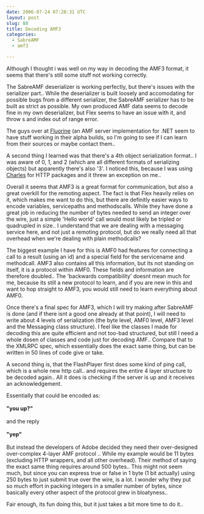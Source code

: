 ```yaml
---
date: 2006-07-24 07:28:31 UTC
layout: post
slug: 88
title: Decoding AMF3
categories:
  - SabreAMF
  - amf3

---
```

<p>
Although I thought i was well on my way in decoding the AMF3 format, it seems that there's still some stuff not working correctly.
</p>

<p>The SabreAMF deserializer is working perfectly, but there's issues with the serializer part.. While the deserializer is built loosely and accomodating for possible bugs from a different serializer, the SabreAMF serializer has to be built as strict as possible. My own produced AMF data seems to decode fine in my own deserializer, but Flex seems to have an issue with it, and throw s and index out of range error.</p>

<p>The guys over at <a href="http://fluorine.thesilentgroup.com/">Fluorine</a> (an AMF server implementation for .NET</a> seem to have stuff working in their alpha builds, so I'm going to see if I can learn from their sources or maybe contact them..</a></p>

<p>A second thing I learned was that there's a 4th object serialization format.. I was aware of 0, 1, and 2 (which are all different formats of serializing objects) but apparently there's also '3'. I noticed this, because I was using <a href="http://www.xk72.com/charles/">Charles</a> for HTTP packages and it threw an exception on me..</p>

<p>Overall it seems that AMF3 is a great format for communication, but also a great overkill for the remoting aspect. The fact is that Flex heavily relies on it, which makes me want to do this, but there are definitly easier ways to encode variables, servicepaths and methodscalls. While they have done a great job in reducing the number of bytes needed to send an integer over the wire, just a simple 'Hello world' call would most likely be tripled or quadrupled in size.. I understand that we are dealing with a messaging service here, and not just a remoting protocol, but do we really need all that overhead when we're dealing with plain methodcalls?</p>

<p>The biggest example I have for this is AMF0 had features for connecting a call to a result (using an id) and a special field for the servicename and methodcall. AMF3 also contains all this information, but its not standing on itself, it is a protocol within AMF0. These fields and information are therefore doubled.. The 'backwards compatibility' doesnt mean much for me, because its still a new protocol to learn, and if you are new in this and want to hop straight to AMF3, you would still need to learn everything about AMF0.</p>

<p>Once there's a final spec for AMF3, which I will try making after SabreAMF is done (and if there isnt a good one already at that point), I will need to write about 4 levels of serialization (the byte level, AMF0 level, AMF3 level and the Messaging class structure). I feel like the classes I made for decoding this are quite efficient and not too-bad structured, but still I need a whole dosen of classes and code just for decoding AMF.. Compare that to the XMLRPC spec, which essentially does the exact same thing, but can be written in 50 lines of code give or take.</p>

<p>A second thing is, that the FlashPlayer first does some kind of ping call, which is a whole new http call.. and requires the entire 4 layer structure to be decoded again.. All it does is checking if the server is up and it receives an acknowledgement.</p>

<p>Essentially that could be encoded as:<br />
<br />
<b>"you up?"</b><br />
<br />
and the reply<br />
<br />
<b>"yep"</b><br />
<br />
But instead the developers of Adobe decided they need their over-designed over-complex 4-layer AMF protocol .. While my example would be 11 bytes (excluding HTTP wrappers, and all other overhead). Their method of saying the exact same thing requires around 500 bytes.. This might not seem much, but since you can express true or false in 1 byte (1 bit actually) using 250 bytes to just submit true over the wire, is a lot. I wonder why they put so much effort in packing integers in a smaller number of bytes, since basically every other aspect of the protocol grew in bloatyness..</p>


<p>Fair enough, its fun doing this, but it just takes a bit more time to do it..</p>